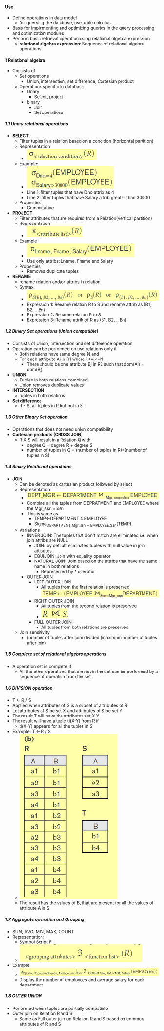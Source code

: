 #### Use
- Define operations in data model
	- for querying the database, use tuple calculus
- Basis for implementing and optimizing queries in the query processing and optimization modules
- Perform basic retrieval operation using relational algebra expression
	- **relational algebra expression**: Sequence of relational algebra operations

#### 1 Relational algebra
- Consists of
	- Set operations
		- Union, intersection, set difference, Cartesian product
	- Operations specific to database
		- Unary
			- Select, project
		- binary
			- Join
			- Set operations

##### 1.1 Unary relational operations 
- **SELECT**
	- Filter tuples in a relation based on a condition (horizontal partition)
	- Representation 
		- ![](./Attachments/Images/select_syntax.png)
	- Example: 
		- ![](./Attachments/Images/select_example.png)
		- Line 1: filter tuples that have Dno attrib as 4
		- Line 2: filter tuples that have Salary attrib greater than 30000
	- Properties
		- Commutative
- **PROJECT** 
	- Filter attributes that are required from a Relation(vertical partition)
	- Representation
		- ![](./Attachments/Images/project_syntax.png)
	- Example
		- ![](./Attachments/Images/project_example.png)
		- Use only attribs: Lname, Fname and Salary
	- Properties
		- Removes duplicate tuples
- **RENAME**  
	- rename relation and/or attribs in relation 
	- Syntax
		- ![](./Attachments/Images/rename_syntax.png)
		- Expression 1: Rename relation R to S and rename attrib as (B1, B2, .. Bn)
		- Expression 2: Rename relation R to S
		- Expression 3: Rename attrib of R as (B1, B2, .. Bn)

##### 1.2 Binary Set operations (Union compatible)
- Consists of Union, Intersection and set difference operation
- Operation can be performed on two relations only if
	- Both relations have same degree N and
	- For each attribute Ai in R1 where 1<=i<=N 
		- There should be one attribute Bj in R2 such that dom(Ai) = dom(Bj)
- **UNION**
	- Tuples in both relations combined
	- Union removes duplicate values
- **INTERSECTION**
	- tuples in both relations
- **Set difference**
	- R - S, all tuples in R but not in S

##### 1.3 Other Binary Set operation
- Operations that does not need union compatibility
- **Cartesian products (CROSS JOIN)** 
	- R X S will result in a Relation Q with
		- degree Q = degree R + degree S
		- number of tuples in Q = (number of tuples in R)\*(number of tuples in S) 

##### 1.4 Binary Relational operations
- **JOIN**
	- Can be denoted as cartesian product followed by select
	- Representation
		- ![](./Attachments/Images/join_example.png)
		- Combine all the tuples from DEPRATMENT and EMPLOYEE where the Mgr_ssn = ssn
		- This is same as 
			- TEMP<-DEPARTMENT X EMPLOYEE
			- Sigma<sub>DEPARTMENT.Mgr_ssn = EMPLOYEE.Ssn</sub>(TEMP)
	- Variations
		- INNER JOIN: The tuples that don't match are eliminated i.e. when join attribs are NULL
			- JOIN: by default eliminates tuples with null value in join attibutes 
			- EQUIJOIN: Join with equality operator
			- NATURAL JOIN: Join based on the attribs that have the same name in both relations
				- Represented by \* operator
		- OUTER JOIN
			- LEFT OUTER JOIN
				- All tuples from the first relation is preserved![](./Attachments/Images/left_outer_join.png)
			- RIGHT OUTER JOIN
				- All tuples from the second relation is preserved
				- ![](./Attachments/Images/right_outer_join.png)
			- FULL OUTER JOIN
				- All tuples from both relations are preserved
	- Join sensitivity
		- (number of tuples after join) divided (maximum number of tuples after join)  

##### 1.5 Complete set of relational algebra operations
- A operation set is complete if
	- All the other operations that are not in the set can be performed by a sequence of operation from the set

##### 1.6 DIVISION operation
- T <- R / S
- Applied when attributes of S is a subset of attributes of R
- Let attributes of S be set X and attributes of S be set Y
- The result T will have the attributes set X-Y
- The result will have a tuple ti(X-Y) from R if
	- ti(X-Y) appears for all the tuples in S
- Example: T <- R / S 
	- ![](Attachments/Images/division_example.png)
	- The result has the values of B, that are present for all the values of attribute A in S

##### 1.7 Aggregate operation and Grouping
- SUM, AVG, MIN, MAX, COUNT
- Representation: 
	- Symbol Script F
	- ![](./Attachments/Images/aggregate_syntax.png)
- Example
	- ![](./Attachments/Images/aggregate_example.png)
	- Display the number of employees and average salary for each department

##### 1.8 OUTER UNION
- Performed when tuples are partially compatible
- Outer join on Relation R and S
	- Same as Full outer join on Relation R and S based on common attributes of R and S
